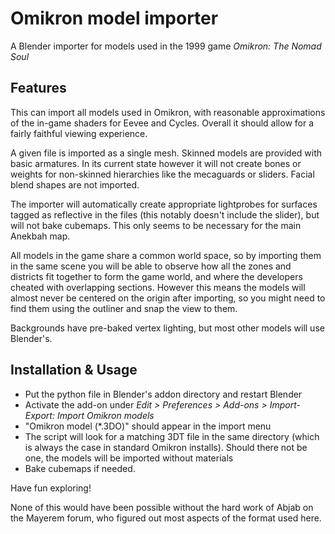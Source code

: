 # Omikron model importer
A Blender importer for models used in the 1999 game *Omikron: The Nomad Soul*

Features
--------

This can import all models used in Omikron, with reasonable approximations of the in-game shaders for Eevee and Cycles. Overall it should allow for a fairly faithful viewing experience.

A given file is imported as a single mesh. Skinned models are provided with basic armatures. In its current state however it will not create bones or weights for non-skinned hierarchies like the mecaguards or sliders. Facial blend shapes are not imported.

The importer will automatically create appropriate lightprobes for surfaces tagged as reflective in the files (this notably doesn't include the slider), but will not bake cubemaps. This only seems to be necessary for the main Anekbah map.

All models in the game share a common world space, so by importing them in the same scene you will be able to observe how all the zones and districts fit together to form the game world, and where the developers cheated with overlapping sections. However this means the models will almost never be centered on the origin after importing, so you might need to find them using the outliner and snap the view to them.

Backgrounds have pre-baked vertex lighting, but most other models will use Blender's.

Installation & Usage
--------

- Put the python file in Blender's addon directory and restart Blender
- Activate the add-on under *Edit > Preferences > Add-ons > Import-Export: Import Omikron models*
- "Omikron model (*.3DO)" should appear in the import menu
- The script will look for a matching 3DT file in the same directory (which is always the case in standard Omikron installs). Should there not be one, the models will be imported without materials
- Bake cubemaps if needed.

Have fun exploring!

None of this would have been possible without the hard work of Abjab on the Mayerem forum, who figured out most aspects of the format used here.
